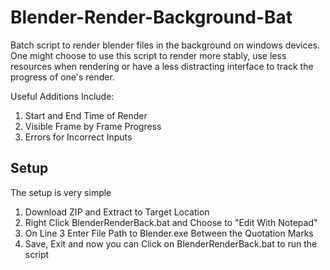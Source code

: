 # Blender-Render-Background-Bat
Batch script to render blender files in the background on windows devices. One might choose to use this script to render more stably, use less resources when rendering or have a less distracting interface to track the progress of one's render.

Useful Additions Include: 
1. Start and End Time of Render
2. Visible Frame by Frame Progress
3. Errors for Incorrect Inputs

## Setup

The setup is very simple
1. Download ZIP and Extract to Target Location
2. Right Click BlenderRenderBack.bat and Choose to "Edit With Notepad"
3. On Line 3 Enter File Path to Blender.exe Between the Quotation Marks
4. Save, Exit and now you can Click on BlenderRenderBack.bat to run the script
